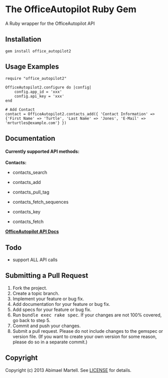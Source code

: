 The OfficeAutopilot Ruby Gem
============================
A Ruby wrapper for the OfficeAutopilot API


Installation
------------
    gem install office_autopilot2

Usage Examples
--------------
    require "office_autopilot2"

    OfficeAutopilot2.configure do |config|
        config.app_id = 'xxx'
        config.api_key = 'xxx'
    end

    # Add Contact
    contact = OfficeAutopilot2.contacts_add({ 'Contact Information' => {'First Name' => 'Turtle', 'Last Name' => 'Jones', 'E-Mail' => 'mrturtles@example.com'} })

Documentation
-------------

#### Currently supported API methods:

**Contacts:**

* contacts_search

* contacts_add

* contacts_pull_tag

* contacts_fetch_sequences

* contacts_key

* contacts_fetch


[**OfficeAutopilot API Docs**](http://wiki.sendpepper.com/w/page/19528683/API-Documentation)

Todo
----

* support ALL API calls

Submitting a Pull Request
-------------------------
1. Fork the project.
2. Create a topic branch.
3. Implement your feature or bug fix.
4. Add documentation for your feature or bug fix.
5. Add specs for your feature or bug fix.
6. Run <tt>bundle exec rake spec</tt>. If your changes are not 100% covered, go back to step 5.
7. Commit and push your changes.
8. Submit a pull request. Please do not include changes to the gemspec or version file. (If you want to create your own version for some reason, please do so in a separate commit.)

Copyright
---------
Copyright (c) 2013 Abimael Martell.
See [LICENSE](https://github.com/abimaelmartell/office_autopilot2/blob/master/LICENSE) for details.
